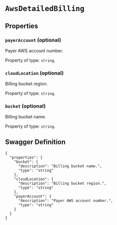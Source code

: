 # `AwsDetailedBilling` #







## Properties ##

### `payerAccount` (optional) ###

Payer AWS account number.


Property of type: `string`.




### `cloudLocation` (optional) ###

Billing bucket region.


Property of type: `string`.




### `bucket` (optional) ###

Billing bucket name.


Property of type: `string`.







## Swagger Definition ##

    {
      "properties": {
        "bucket": {
          "description": "Billing bucket name.", 
          "type": "string"
        }, 
        "cloudLocation": {
          "description": "Billing bucket region.", 
          "type": "string"
        }, 
        "payerAccount": {
          "description": "Payer AWS account number.", 
          "type": "string"
        }
      }
    }
